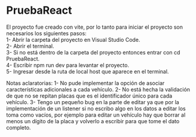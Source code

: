# PruebaReact
El proyecto fue creado con vite, por lo tanto para iniciar el proyecto son necesarios los siguientes pasos:  
1- Abrir la carpeta del proyecto en Visual Studio Code.  
2- Abrir el terminal.  
3- Si no está dentro de la carpeta del proyecto entonces entrar con cd PruebaReact.  
4- Escribir npm run dev para levantar el proyecto.  
5- Ingresar desde la ruta de local host que aparece en el terminal.  

Notas aclaratorias:
1- No pude implementar la opción de asociar características adicionales a cada vehículo.
2- No está hecha la validación de que no se repitan placas que es el identificador único para cada vehículo.
3- Tengo un pequeño bug en la parte de editar ya que por la implementación de un listener si no escribo algo en los datos a editar los toma como vacíos, por ejemplo para editar un vehículo hay que borrar al menos un dígito de la placa y volverlo a escribir para que tome el dato completo.
